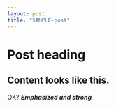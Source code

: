 ```yaml
---
layout: post
title: "SAMPLE-post"
---
```

# Post heading 

Content looks like this.
----------------
OK?
<strong><em>Emphasized and strong</em></strong>
